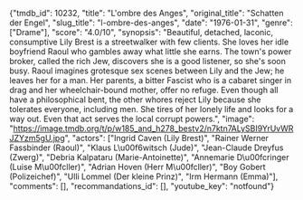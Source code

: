 {"tmdb_id": 10232, "title": "L'ombre des Anges", "original_title": "Schatten der Engel", "slug_title": "l-ombre-des-anges", "date": "1976-01-31", "genre": ["Drame"], "score": "4.0/10", "synopsis": "Beautiful, detached, laconic, consumptive Lily Brest is a streetwalker with few clients. She loves her idle boyfriend Raoul who gambles away what little she earns. The town's power broker, called the rich Jew, discovers she is a good listener, so she's soon busy. Raoul imagines grotesque sex scenes between Lily and the Jew; he leaves her for a man. Her parents, a bitter Fascist who is a cabaret singer in drag and her wheelchair-bound mother, offer no refuge. Even though all have a philosophical bent, the other whores reject Lily because she tolerates everyone, including men. She tires of her lonely life and looks for a way out. Even that act serves the local corrupt powers.", "image": "https://image.tmdb.org/t/p/w185_and_h278_bestv2/n7ktn7ALySBI9YrUvWRJZYzm5gU.jpg", "actors": ["Ingrid Caven (Lily Brest)", "Rainer Werner Fassbinder (Raoul)", "Klaus L\u00f6witsch (Jude)", "Jean-Claude Dreyfus (Zwerg)", "Debria Kalpataru (Marie-Antoinette)", "Annemarie D\u00fcringer (Luise M\u00fcller)", "Adrian Hoven (Herr M\u00fcller)", "Boy Gobert (Polizeichef)", "Ulli Lommel (Der kleine Prinz)", "Irm Hermann (Emma)"], "comments": [], "recommandations_id": [], "youtube_key": "notfound"}